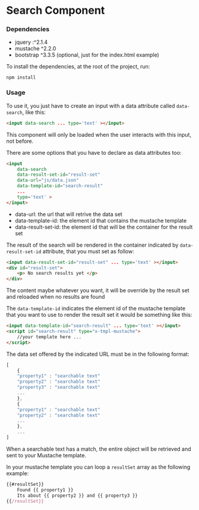 # Search Component

### Dependencies
- jquery     :^2.1.4
- mustache ^2.2.0
- bootstrap ^3.3.5 (optional, just for the index.html example)

To install the dependencies, at the root of the project, run:

```shell
npm install
```

### Usage

To use it, you just have to create an input with a data attribute called `data-search`, like this:
```html
<input data-search ... type='text' ></input>
```

This component will only be loaded when the user interacts with this input, not before.

There are some options that you have to declare as data attributes too:

```html
<input 
    data-search
    data-result-set-id="result-set"
    data-url="js/data.json"
    data-template-id="search-result"
    ...
    type='text' >
</input>
```

- data-url: the url that will retrive the data set
- data-template-id: the element id that contains the mustache template
- data-result-set-id: the element id that will be the container for the result set

The result of the search will be rendered in the container indicated by `data-result-set-id` attribute, that you must set as follow:
```html
<input data-result-set-id="result-set" ... type='text' ></input>
<div id="result-set">
	<p> No search results yet </p>
</div>
```

The content maybe whatever you want, it will be override by the result set and reloaded when no results are found 

The `data-template-id` indicates the element id of the mustache template that you want to use to render the result set
it would be something like this:
```html
<input data-template-id="search-result" ... type='text' ></input>
<script id="search-result" type="x-tmpl-mustache">
	//your template here ...
</script>
```


The data set offered by the indicated URL must be in the following format:
```javascript
[
    {
    "property1" : "searchable text"
    "property2" : "searchable text"
    "property3" : "searchable text"
    ...
    },
    {
    "property1" : "searchable text"
    "property2" : "searchable text"
    ...
    },
    ...
]
```

When a searchable text has a match, the entire object will be retrieved and sent to your
Mustache template.

In your mustache template you can loop a `resultSet` array as the following example:
```javascript
{{#resultSet}}
	Found {{ property1 }}
	Its about {{ property2 }} and {{ property3 }}
{{/resultSet}}
```